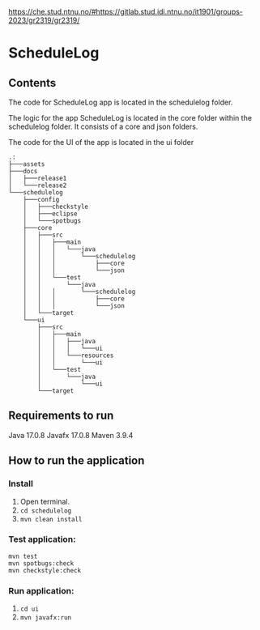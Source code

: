 https://che.stud.ntnu.no/#https://gitlab.stud.idi.ntnu.no/it1901/groups-2023/gr2319/gr2319/

# ScheduleLog

## Contents
The code for ScheduleLog app is located in the schedulelog folder.

The logic for the app ScheduleLog is located in the core folder within the schedulelog folder. It consists of a core and json folders.

The code for the UI of the app is located in the ui folder

```
.:
├───assets
├───docs
│   ├───release1
│   └───release2
└───schedulelog
    ├───config
    │   ├───checkstyle
    │   ├───eclipse
    │   └───spotbugs
    ├───core
    │   ├───src
    │   │   ├───main
    │   │   │   └───java
    │   │   │       └───schedulelog
    │   │   │           ├───core
    │   │   │           └───json
    │   │   └───test
    │   │       └───java
    │   │   │       └───schedulelog
    │   │   │           ├───core
    │   │   │           └───json
    │   └───target
    └───ui
        ├───src
        │   ├───main
        │   │   ├───java
        │   │   │   └───ui
        │   │   └───resources
        │   │       └───ui
        │   └───test
        │       └───java
        │           └───ui
        └───target
```

## Requirements to run
Java 17.0.8
Javafx 17.0.8
Maven 3.9.4

## How to run the application
### Install
1. Open terminal.
2. ```cd schedulelog```
3. ```mvn clean install```

### Test application: 
```
mvn test
mvn spotbugs:check
mvn checkstyle:check
```

### Run application: 
1. ```cd ui```
2. ```mvn javafx:run```







